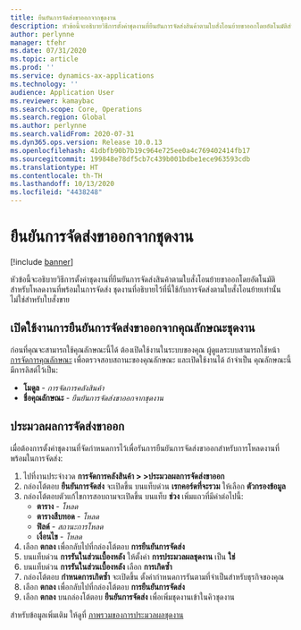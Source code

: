 ```yaml
---
title: ยืนยันการจัดส่งขาออกจากชุดงาน
description: หัวข้อนี้จะอธิบายวิธีการตั้งค่าชุดงานที่ยืนยันการจัดส่งสินค้าตามใบสั่งโอนย้ายขาออกโดยอัตโนมัติสำหรับโหลดงานที่พร้อมในการจัดส่ง
author: perlynne
manager: tfehr
ms.date: 07/31/2020
ms.topic: article
ms.prod: ''
ms.service: dynamics-ax-applications
ms.technology: ''
audience: Application User
ms.reviewer: kamaybac
ms.search.scope: Core, Operations
ms.search.region: Global
ms.author: perlynne
ms.search.validFrom: 2020-07-31
ms.dyn365.ops.version: Release 10.0.13
ms.openlocfilehash: 41dbfb90b7b19c964e725ee0a4c769402414fb17
ms.sourcegitcommit: 199848e78df5cb7c439b001bdbe1ece963593cdb
ms.translationtype: HT
ms.contentlocale: th-TH
ms.lasthandoff: 10/13/2020
ms.locfileid: "4438248"
---
```

# <a name="confirm-outbound-shipments-from-batch-jobs"></a>ยืนยันการจัดส่งขาออกจากชุดงาน

[!include [banner](../includes/banner.md)]

หัวข้อนี้จะอธิบายวิธีการตั้งค่าชุดงานที่ยืนยันการจัดส่งสินค้าตามใบสั่งโอนย้ายขาออกโดยอัตโนมัติสำหรับโหลดงานที่พร้อมในการจัดส่ง ชุดงานที่อธิบายไว้ที่นี่ใช้กับการจัดส่งตามใบสั่งโอนย้ายเท่านั้น ไม่ใช่สำหรับใบสั่งขาย

## <a name="enable-the-confirm-outbound-shipments-from-batch-jobs-feature"></a>เปิดใช้งานการยืนยันการจัดส่งขาออกจากคุณลักษณะชุดงาน

ก่อนที่คุณจะสามารถใช้คุณลักษณะนี้ได้ ต้องเปิดใช้งานในระบบของคุณ ผู้ดูแลระบบสามารถใช้หน้า [การจัดการคุณลักษณะ](../../fin-ops-core/fin-ops/get-started/feature-management/feature-management-overview.md) เพื่อตรวจสอบสถานะของคุณลักษณะ และเปิดใช้งานได้ ถ้าจำเป็น คุณลักษณะนี้มีการลิสต์ไว้เป็น:

- **โมดูล** - *การจัดการคลังสินค้า*
- **ชื่อคุณลักษณะ** - *ยืนยันการจัดส่งขาออกจากชุดงาน*

## <a name="process-outbound-shipments"></a>ประมวลผลการจัดส่งขาออก

เมื่อต้องการตั้งค่าชุดงานที่จัดกำหนดการไว้เพื่อรันการยืนยันการจัดส่งขาออกสำหรับการโหลดงานที่พร้อมในการจัดส่ง:

1. ไปที่งานประจำงวด **การจัดการคลังสินค้า \> \>ประมวลผลการจัดส่งขาออก**
1. กล่องโต้ตอบ **ยืนยันการจัดส่ง** จะเปิดขึ้น บนแท็บด่วน **เรกคอร์ดที่จะรวม** ให้เลือก **ตัวกรองข้อมูล**
1. กล่องโต้ตอบตัวแก้ไขการสอบถามจะเปิดขึ้น บนแท็บ **ช่วง** เพิ่มแถวที่มีค่าต่อไปนี้:
    - **ตาราง** - *โหลด*
    - **ตารางสืบทอด** - *โหลด*
    - **ฟิลด์** - *สถานะการโหลด*
    - **เงื่อนไข** - *โหลด*
1. เลือก **ตกลง** เพื่อกลับไปที่กล่องโต้ตอบ **การยืนยันการจัดส่ง**
1. บนแท็บด่วน **การรันในส่วนเบื้องหลัง** ให้ตั้งค่า **การประมวลผลชุดงาน** เป็น **ใช่**
1. บนแท็บด่วน **การรันในส่วนเบื้องหลัง** เลือก **การเกิดซ้ำ**
1. กล่องโต้ตอบ **กำหนดการเกิดซ้ำ** จะเปิดขึ้น ตั้งค่ากำหนดการรันตามที่จำเป็นสำหรับธุรกิจของคุณ
1. เลือก **ตกลง** เพื่อกลับไปที่กล่องโต้ตอบ **การยืนยันการจัดส่ง**
1. เลือก **ตกลง** บนกล่องโต้ตอบ **ยืนยันการจัดส่ง** เพื่อเพิ่มชุดงานเข้าในคิวชุดงาน

สำหรับข้อมูลเพิ่มเติม ให้ดูที่ [ภาพรวมของการประมวลผลชุดงาน](../../fin-ops-core/dev-itpro/sysadmin/batch-processing-overview.md)
